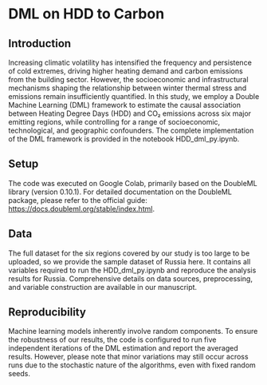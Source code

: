 # DML on HDD to Carbon

## Introduction
Increasing climatic volatility has intensified the frequency and persistence of cold extremes, driving higher heating demand and carbon emissions from the building sector. However, the socioeconomic and infrastructural mechanisms shaping the relationship between winter thermal stress and emissions remain insufficiently quantified.
In this study, we employ a Double Machine Learning (DML) framework to estimate the causal association between Heating Degree Days (HDD) and CO₂ emissions across six major emitting regions, while controlling for a range of socioeconomic, technological, and geographic confounders. The complete implementation of the DML framework is provided in the notebook HDD_dml_py.ipynb.

## Setup
The code was executed on Google Colab, primarily based on the DoubleML library (version 0.10.1).
For detailed documentation on the DoubleML package, please refer to the official guide: https://docs.doubleml.org/stable/index.html.

## Data
The full dataset for the six regions covered by our study is too large to be uploaded, so we provide the sample dataset of Russia here. It contains all variables required to run the HDD_dml_py.ipynb and reproduce the analysis results for Russia.
Comprehensive details on data sources, preprocessing, and variable construction are available in our manuscript.

## Reproducibility
Machine learning models inherently involve random components.
To ensure the robustness of our results, the code is configured to run five independent iterations of the DML estimation and report the averaged results.
However, please note that minor variations may still occur across runs due to the stochastic nature of the algorithms, even with fixed random seeds.
